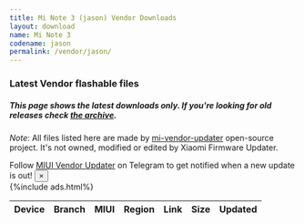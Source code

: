 ```yaml
---
title: Mi Note 3 (jason) Vendor Downloads
layout: download
name: Mi Note 3
codename: jason
permalink: /vendor/jason/
---
```


### Latest Vendor flashable files
##### This page shows the latest downloads only. If you're looking for old releases check [the archive](/archive/vendor/jason/).

*Note*: All files listed here are made by [mi-vendor-updater](https://github.com/TryHardDood/mi-vendor-updater) open-source project. It's not owned, modified or edited by Xiaomi Firmware Updater.
<div class="alert alert-primary alert-dismissible fade show" role="alert">
    Follow <a href="https://t.me/MIUIVendorUpdater" class="alert-link">MIUI Vendor Updater</a> on Telegram to get notified when a new update is out!
    <button type="button" class="close" data-dismiss="alert" aria-label="Close">
        <span aria-hidden="true">&times;</span>
    </button>
</div>
{%include ads.html%}
<div class="table-responsive-md" id="table-wrapper">
    <table id="vendor" class="display dt-responsive compact table table-striped table-hover table-sm">
        <thead class="thead-dark">
            <tr>
                <th data-ref="device">Device</th>
                <th data-ref="branch">Branch</th>
                <th data-ref="miui">MIUI</th>
                <th data-ref="region">Region</th>
                <th data-ref="link">Link</th>
                <th data-ref="size">Size</th>
                <th data-ref="updated">Updated</th>
            </tr>
        </thead>
        <script>loadVendorDownloads('jason', 'latest')</script>
    </table>
</div>
